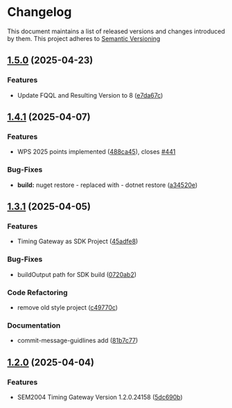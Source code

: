 # Changelog

This document maintains a list of released versions and changes introduced by them.
This project adheres to [Semantic Versioning](https://semver.org/spec/v2.0.0.html)

## [1.5.0](https://dev.azure.com/titanium-sportservice/SPORT_SWM_SEM2004/_git/SPORT_SWM_SEM2004_TimingGW/compare/v1.4.1...v1.5.0) (2025-04-23)


### Features

* Update FQQL and Resulting Version to 8 ([e7da67c](https://dev.azure.com/titanium-sportservice/SPORT_SWM_SEM2004/_git/SPORT_SWM_SEM2004_TimingGW/commit/e7da67c0078f8cd868c2a7ed859a0882a910d3ef))

## [1.4.1](https://dev.azure.com/titanium-sportservice/SPORT_SWM_SEM2004/_git/SPORT_SWM_SEM2004_TimingGW/compare/v1.3.1...v1.4.1) (2025-04-07)


### Features

* WPS 2025 points implemented ([488ca45](https://dev.azure.com/titanium-sportservice/SPORT_SWM_SEM2004/_git/SPORT_SWM_SEM2004_TimingGW/commit/488ca4556bfc7dea3a3af9ab39b6af6b0a0b0096)), closes [#441](https://dev.azure.com/titanium-sportservice/SPORT_SWM_SEM2004/_git/SPORT_SWM_SEM2004_TimingGW/issues/441)


### Bug-Fixes

* **build:** nuget restore - replaced with - dotnet restore ([a34520e](https://dev.azure.com/titanium-sportservice/SPORT_SWM_SEM2004/_git/SPORT_SWM_SEM2004_TimingGW/commit/a34520e1961246c8a2d5779a1c1df32fdd25778f))

## [1.3.1](https://dev.azure.com/titanium-sportservice/SPORT_SWM_SEM2004/_git/SPORT_SWM_SEM2004_TimingGW/compare/v1.2.0...v1.3.1) (2025-04-05)


### Features

* Timing Gateway as SDK Project ([45adfe8](https://dev.azure.com/titanium-sportservice/SPORT_SWM_SEM2004/_git/SPORT_SWM_SEM2004_TimingGW/commit/45adfe8398e5efb97cb9b45228951b91ebc0010f))


### Bug-Fixes

* buildOutput path for SDK build ([0720ab2](https://dev.azure.com/titanium-sportservice/SPORT_SWM_SEM2004/_git/SPORT_SWM_SEM2004_TimingGW/commit/0720ab2e66f9a43455ef6fa9b7e61c3886a2ff33))


### Code Refactoring

* remove old style project ([c49770c](https://dev.azure.com/titanium-sportservice/SPORT_SWM_SEM2004/_git/SPORT_SWM_SEM2004_TimingGW/commit/c49770c8a491445d23ff48b5f59af5167f069943))


### Documentation

* commit-message-guidlines add ([81b7c77](https://dev.azure.com/titanium-sportservice/SPORT_SWM_SEM2004/_git/SPORT_SWM_SEM2004_TimingGW/commit/81b7c777d0eff72018c4ef5e4a11e52029c44a45))

## [1.2.0](https://dev.azure.com/titanium-sportservice/SPORT_SWM_SEM2004/_git/SPORT_SWM_SEM2004_TimingGW/compare/5dc690b90e596388cac9b0738e46649f87c3c1d5...v1.2.0) (2025-04-04)


### Features

* SEM2004 Timing Gateway Version 1.2.0.24158 ([5dc690b](https://dev.azure.com/titanium-sportservice/SPORT_SWM_SEM2004/_git/SPORT_SWM_SEM2004_TimingGW/commit/5dc690b90e596388cac9b0738e46649f87c3c1d5))
